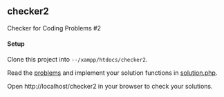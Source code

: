 ## checker2
Checker for Coding Problems #2

#### Setup
Clone this project into `--/xampp/htdocs/checker2`.

Read the [problems](problems.pdf) and implement your solution functions in [solution.php](solution.php).

Open http://localhost/checker2 in your browser to check your solutions.